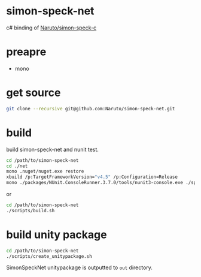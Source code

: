 # simon-speck-net

c# binding of [Naruto/simon-speck-c](https://github.com/Naruto/simon-speck-c)

# preapre

- mono

# get source

```bash
git clone --recursive git@github.com:Naruto/simon-speck-net.git
```

# build

build simon-speck-net and nunit test.

```bash
cd /path/to/simon-speck-net
cd ./net
mono .nuget/nuget.exe restore
xbuild /p:TargetFrameworkVersion="v4.5" /p:Configuration=Release
mono ./packages/NUnit.ConsoleRunner.3.7.0/tools/nunit3-console.exe ./speckTest/bin/Release/speckTest.dll
```

or

```bash
cd /path/to/simon-speck-net
./scripts/build.sh
```


# build unity package

```bash
cd /path/to/simon-speck-net
./scripts/create_unitypackage.sh
```

SimonSpeckNet unitypackage is outputted to `out` directory.

